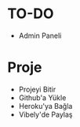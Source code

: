 # TO-DO
- Admin Paneli

# Proje
- Projeyi Bitir
- Github'a Yükle
- Heroku'ya Bağla
- Vibely'de Paylaş